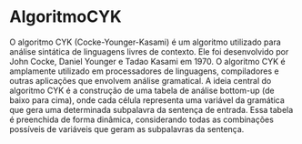 # AlgoritmoCYK
 O algoritmo CYK (Cocke-Younger-Kasami) é um algoritmo utilizado para análise sintática de linguagens livres de contexto. Ele foi desenvolvido por John Cocke, Daniel Younger e Tadao Kasami em 1970. O algoritmo CYK é amplamente utilizado em processadores de linguagens, compiladores e outras aplicações que envolvem análise gramatical. A ideia central do algoritmo CYK é a construção de uma tabela de análise bottom-up (de baixo para cima), onde cada célula representa uma variável da gramática que gera uma determinada subpalavra da sentença de entrada. Essa tabela é preenchida de forma dinâmica, considerando todas as combinações possíveis de variáveis que geram as subpalavras da sentença.
